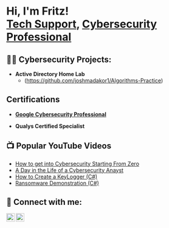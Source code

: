 <h1>Hi, I'm Fritz! <br/><a href="https://github.com/fritz1reikoz">Tech Support</a>, <a href="https://www.linkedin.com/in/82903282/">Cybersecurity Professional</a></h1>

<h2>👨‍💻 Cybersecurity Projects:</h2>

- <b>Active Directory Home Lab</b>
  - (https://github.com/joshmadakor1/Algorithms-Practice)

<h2>Certifications</h2>

 - [<b>Google Cybersecurity Professional</b>](https://coursera.org/verify/professional-cert/8UAC5BAVMYRM)
 
 - <b>Qualys Certified Specialist</b>

<h2>📺 Popular YouTube Videos</h2>

- [How to get into Cybersecurity Starting From Zero](https://www.youtube.com/)
- [A Day in the Life of a Cybersecurity Anayst](https://www.youtube.com/watch?v=uHy3oM7NnoU)
- [How to Create a KeyLogger (C#)](https://www.youtube.com/watch?v=N-L9hklSlNk)
- [Ransomware Demonstration (C#)](https://www.youtube.com/watch?v=OfvdQeh79s0)

<h2> 🤳 Connect with me:</h2>

[<img align="left" alt="Fritz | Twitter" width="22px" src="https://cdn.jsdelivr.net/npm/simple-icons@v3/icons/twitter.svg" />][twitter]
[<img align="left" alt="Fritz | LinkedIn" width="22px" src="https://cdn.jsdelivr.net/npm/simple-icons@v3/icons/linkedin.svg" />][linkedin]

[twitter]: https://twitter.com/fritz_reiko
[linkedin]: https://www.linkedin.com/in/82903282/

<!--
**fritz1reikoz/Portfolio** is a ✨ _special_ ✨ repository because its `README.md` (this file) appears on your GitHub profile.

Here are some ideas to get you started:

- 🔭 I’m currently working on ...
- 🌱 I’m currently learning ...
- 👯 I’m looking to collaborate on ...
- 🤔 I’m looking for help with ...
- 💬 Ask me about ...
- 📫 How to reach me: ...
- 😄 Pronouns: ...
- ⚡ Fun fact: ...
-->
